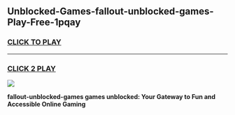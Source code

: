 
## Unblocked-Games-fallout-unblocked-games-Play-Free-1pqay
<h3>
<a href="https://premium76.site?title=fallout-unblocked-games&ref=20A">CLICK TO PLAY</a></h3>
<hr>

<h3>
<a href="https://premium76.site?title=fallout-unblocked-games&ref=20A">CLICK 2 PLAY</a>
  
</h3>

<a href="https://premium76.site?title=fallout-unblocked-games&ref=20A"><img src="https://clearcache.store/games.png"></a>


**fallout-unblocked-games games unblocked: Your Gateway to Fun and Accessible Online Gaming**
